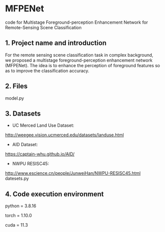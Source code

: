 # MFPENet
code for Multistage Foreground-perception Enhancement Network for Remote-Sensing Scene Classification
## 1. Project name and introduction
For the remote sensing scene classification task in complex background, we proposed a multistage foreground-perception enhancement network (MFPENet). The idea is to enhance the perception of foreground features so as to improve the classification accuracy.
## 2. Files
model.py

## 3. Datasets

* UC Merced Land Use Dataset:

http://weegee.vision.ucmerced.edu/datasets/landuse.html

* AID Dataset:

https://captain-whu.github.io/AID/

* NWPU RESISC45:

http://www.escience.cn/people/JunweiHan/NWPU-RESISC45.html
datesets.py
## 4. Code execution environment
python = 3.8.16

torch = 1.10.0

cuda = 11.3
